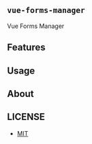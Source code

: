 ## `vue-forms-manager`

Vue Forms Manager
## Features


## Usage

## About

## LICENSE

- [MIT](https://github.com/intermundos/vue-forms-manager/blob/master/LICENSE)
